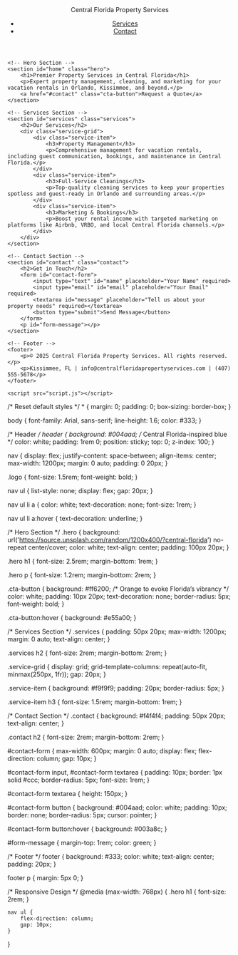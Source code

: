 <!DOCTYPE html>
<html lang="en">
<head>
    <meta charset="UTF-8">
    <meta name="viewport" content="width=device-width, initial-scale=1.0">
    <meta name="description" content="Central Florida Property Services - Property Management, Full-Service Cleanings, and Marketing for Vacation Rentals in Orlando and surrounding areas.">
    <meta name="keywords" content="property management, vacation rental cleaning, Orlando property services, Central Florida rentals">
    <title>Central Florida Property Services</title>
    <link rel="stylesheet" href="styles.css">
</head>
<body>
    <!-- Header -->
    <header>
        <nav>
            <div class="logo">Central Florida Property Services</div>
            <ul>
                <liertown, FL 34747</a></li>
                <li><a href="#services">Services</a></li>
                <li><a href="#contact">Contact</a></li>
            </ul>
        </nav>
    </header>

    <!-- Hero Section -->
    <section id="home" class="hero">
        <h1>Premier Property Services in Central Florida</h1>
        <p>Expert property management, cleaning, and marketing for your vacation rentals in Orlando, Kissimmee, and beyond.</p>
        <a href="#contact" class="cta-button">Request a Quote</a>
    </section>

    <!-- Services Section -->
    <section id="services" class="services">
        <h2>Our Services</h2>
        <div class="service-grid">
            <div class="service-item">
                <h3>Property Management</h3>
                <p>Comprehensive management for vacation rentals, including guest communication, bookings, and maintenance in Central Florida.</p>
            </div>
            <div class="service-item">
                <h3>Full-Service Cleanings</h3>
                <p>Top-quality cleaning services to keep your properties spotless and guest-ready in Orlando and surrounding areas.</p>
            </div>
            <div class="service-item">
                <h3>Marketing & Bookings</h3>
                <p>Boost your rental income with targeted marketing on platforms like Airbnb, VRBO, and local Central Florida channels.</p>
            </div>
        </div>
    </section>

    <!-- Contact Section -->
    <section id="contact" class="contact">
        <h2>Get in Touch</h2>
        <form id="contact-form">
            <input type="text" id="name" placeholder="Your Name" required>
            <input type="email" id="email" placeholder="Your Email" required>
            <textarea id="message" placeholder="Tell us about your property needs" required></textarea>
            <button type="submit">Send Message</button>
        </form>
        <p id="form-message"></p>
    </section>

    <!-- Footer -->
    <footer>
        <p>© 2025 Central Florida Property Services. All rights reserved.</p>
        <p>Kissimmee, FL | info@centralfloridapropertyservices.com | (407) 555-5678</p>
    </footer>

    <script src="script.js"></script>
</body>
</html>
/* Reset default styles */
* {
    margin: 0;
    padding: 0;
    box-sizing: border-box;
}

body {
    font-family: Arial, sans-serif;
    line-height: 1.6;
    color: #333;
}

/* Header */
header {
    background: #004aad; /* Central Florida-inspired blue */
    color: white;
    padding: 1rem 0;
    position: sticky;
    top: 0;
    z-index: 100;
}

nav {
    display: flex;
    justify-content: space-between;
    align-items: center;
    max-width: 1200px;
    margin: 0 auto;
    padding: 0 20px;
}

.logo {
    font-size: 1.5rem;
    font-weight: bold;
}

nav ul {
    list-style: none;
    display: flex;
    gap: 20px;
}

nav ul li a {
    color: white;
    text-decoration: none;
    font-size: 1rem;
}

nav ul li a:hover {
    text-decoration: underline;
}

/* Hero Section */
.hero {
    background: url('https://source.unsplash.com/random/1200x400/?central-florida') no-repeat center/cover;
    color: white;
    text-align: center;
    padding: 100px 20px;
}

.hero h1 {
    font-size: 2.5rem;
    margin-bottom: 1rem;
}

.hero p {
    font-size: 1.2rem;
    margin-bottom: 2rem;
}

.cta-button {
    background: #ff6200; /* Orange to evoke Florida’s vibrancy */
    color: white;
    padding: 10px 20px;
    text-decoration: none;
    border-radius: 5px;
    font-weight: bold;
}

.cta-button:hover {
    background: #e55a00;
}

/* Services Section */
.services {
    padding: 50px 20px;
    max-width: 1200px;
    margin: 0 auto;
    text-align: center;
}

.services h2 {
    font-size: 2rem;
    margin-bottom: 2rem;
}

.service-grid {
    display: grid;
    grid-template-columns: repeat(auto-fit, minmax(250px, 1fr));
    gap: 20px;
}

.service-item {
    background: #f9f9f9;
    padding: 20px;
    border-radius: 5px;
}

.service-item h3 {
    font-size: 1.5rem;
    margin-bottom: 1rem;
}

/* Contact Section */
.contact {
    background: #f4f4f4;
    padding: 50px 20px;
    text-align: center;
}

.contact h2 {
    font-size: 2rem;
    margin-bottom: 2rem;
}

#contact-form {
    max-width: 600px;
    margin: 0 auto;
    display: flex;
    flex-direction: column;
    gap: 10px;
}

#contact-form input,
#contact-form textarea {
    padding: 10px;
    border: 1px solid #ccc;
    border-radius: 5px;
    font-size: 1rem;
}

#contact-form textarea {
    height: 150px;
}

#contact-form button {
    background: #004aad;
    color: white;
    padding: 10px;
    border: none;
    border-radius: 5px;
    cursor: pointer;
}

#contact-form button:hover {
    background: #003a8c;
}

#form-message {
    margin-top: 1rem;
    color: green;
}

/* Footer */
footer {
    background: #333;
    color: white;
    text-align: center;
    padding: 20px;
}

footer p {
    margin: 5px 0;
}

/* Responsive Design */
@media (max-width: 768px) {
    .hero h1 {
        font-size: 2rem;
    }

    nav ul {
        flex-direction: column;
        gap: 10px;
    }
}
